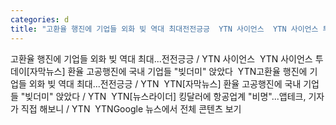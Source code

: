 ```yaml
---
categories: d
title: "고환율 행진에 기업들 외화 빚 역대 최대전전긍긍  YTN 사이언스  YTN 사이언스 투데이"
---
```

고환율 행진에 기업들 외화 빚 역대 최대...전전긍긍 / YTN 사이언스&nbsp;&nbsp;YTN 사이언스 투데이[자막뉴스] 환율 고공행진에 국내 기업들 "빚더미" 앉았다&nbsp;&nbsp;YTN고환율 행진에 기업들 외화 빚 역대 최대...전전긍긍 / YTN&nbsp;&nbsp;YTN[자막뉴스] 환율 고공행진에 국내 기업들 "빚더미" 앉았다 / YTN&nbsp;&nbsp;YTN[뉴스라이더] 킹달러에 항공업계 "비명"...앱테크, 기자가 직접 해보니 / YTN&nbsp;&nbsp;YTNGoogle 뉴스에서 전체 콘텐츠 보기